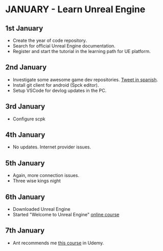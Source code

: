 # JANUARY - Learn Unreal Engine

## 1st January

- Create the year of code repository.
- Search for official Unreal Engine documentation.
- Register and start the tutorial in the learning path for UE platform.

## 2nd January

- Investigate some awesome game dev repositories. [Tweet in spanish](https://twitter.com/adrianensisDev/status/1477683945139548162?t=GVFv37yMv_jbQWVa7sbhOw&s=08).
- Install git client for android (Spck editor).
- Setup VSCode for devlog updates in the PC.


## 3rd January

- Configure scpk


## 4th January

- No updates. Internet provider issues.

## 5th January

- Again, more connection issues.
- Three wise kings night

## 6th January

- Downloaded Unreal Engine
- Started "Welcome to Unreal Engine" [online course](https://learn.unrealengine.com/home/LearningPath/119021?r=False&ts=637770584905551165)

## 7th January

- Ant recommends me [this course](https://www.udemy.com/course/desarrollo-de-juegos-con-unreal-engine-4-de-0-a-profesional/) in Udemy.